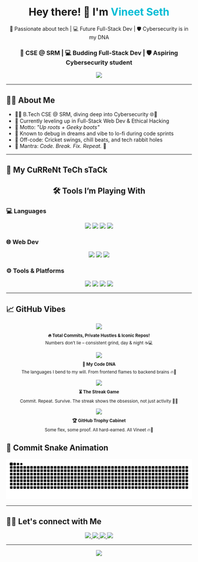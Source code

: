 <h1 align="center">Hey there! 👋 I'm <span style="color:#00bcd5;">Vineet Seth</span></h1>

<p align="center">
  🧠 Passionate about tech | 💻 Future Full-Stack Dev | 🛡️ Cybersecurity is in my DNA  
</p>

<h3 align="center">🚀 CSE @ SRM | 💻 Budding Full-Stack Dev | 🛡️ Aspiring Cybersecurity student</h3>

<p align="center">
  <img src="https://media.giphy.com/media/du3J3cXyzhj75IOgvA/giphy.gif" width="210" />
</p>

---

## 👨‍💻 About Me

- 🧑‍🎓 B.Tech CSE @ SRM, diving deep into Cybersecurity 🌐🔐  
- 🌱 Currently leveling up in Full-Stack Web Dev & Ethical Hacking  
- 👟 Motto: *"Up roots + Geeky boots"*  
- 🧠 Known to debug in dreams and vibe to lo-fi during code sprints  
- 🏏 Off-code: Cricket swings, chill beats, and tech rabbit holes  
- 🔁 Mantra: *Code. Break. Fix. Repeat.* 🔁

---

## 🚀 My CuRReNt TeCh sTaCk

<h2 align="center">🛠️ Tools I’m Playing With</h2>

### 💻 Languages
<p align="center">
  <img src="https://img.shields.io/badge/C++-%2300599C?style=for-the-badge&logo=c%2B%2B&logoColor=white"/>
  <img src="https://img.shields.io/badge/C-%23A8B9CC?style=for-the-badge&logo=c&logoColor=white"/>
  <img src="https://img.shields.io/badge/Java-%23ED8B00?style=for-the-badge&logo=java&logoColor=white"/>
  <img src="https://img.shields.io/badge/Python-%233776AB?style=for-the-badge&logo=python&logoColor=white"/>
</p>

### 🌐 Web Dev
<p align="center">
  <img src="https://img.shields.io/badge/HTML5-%23E34F26?style=for-the-badge&logo=html5&logoColor=white"/>
  <img src="https://img.shields.io/badge/CSS3-%231572B6?style=for-the-badge&logo=css3&logoColor=white"/>
  <img src="https://img.shields.io/badge/JavaScript-%23F7DF1E?style=for-the-badge&logo=javascript&logoColor=black"/>
</p>

### ⚙️ Tools & Platforms
<p align="center">
  <img src="https://img.shields.io/badge/VS%20Code-%23007ACC?style=for-the-badge&logo=visualstudiocode&logoColor=white"/>
  <img src="https://img.shields.io/badge/Git-%23F05032?style=for-the-badge&logo=git&logoColor=white"/>
  <img src="https://img.shields.io/badge/GitHub-%23181717?style=for-the-badge&logo=github&logoColor=white"/>
  <img src="https://img.shields.io/badge/Windows-%230078D6?style=for-the-badge&logo=windows&logoColor=white"/>
</p>

---

## 📈 GitHub Vibes

<p align="center"> <img src="https://github-readme-stats.vercel.app/api?username=Vineet2511SRM&show_icons=true&theme=dracula&count_private=true&cache_seconds=1800" height="200"/> <br><sub><strong>🔥 Total Commits, Private Hustles & Iconic Repos!</strong><br>Numbers don’t lie – consistent grind, day & night ☕💻</sub> </p> <p align="center"><img src= "https://github-readme-stats.vercel.app/api/top-langs/?username=Vineet2511SRM&layout=compact&theme=dracula&cache_seconds=60" height = 250 />
 <br><sub><strong>🧠 My Code DNA</strong><br>The languages I bend to my will. From frontend flames to backend brains 🔥🧠</sub> </p> <p align="center"> <img src="https://github-readme-streak-stats.herokuapp.com/?user=Vineet2511SRM&theme=dracula" /> <br><sub><strong>⏳ The Streak Game</strong><br>Commit. Repeat. Survive. The streak shows the obsession, not just activity 😤🚀</sub> </p> <p align="center"> <img src="https://github-profile-trophy.vercel.app/?username=Vineet2511SRM&theme=dracula&no-frame=true&row=2&column=4" /> <br><sub><strong>🏆 GitHub Trophy Cabinet</strong><br>Some flex, some proof. All hard-earned. All Vineet 🔥👑</sub> </p>

## 🐍 Commit Snake Animation

![GitHub Snake](https://raw.githubusercontent.com/Vineet2511SRM/Vineet2511SRM/output/github-contribution-grid-snake.svg)


---

## 🥰🤗 Let's connect with Me

<p align="center">
  <a href="mailto:emperorvineet7@gmail.com">
    <img src="https://img.shields.io/badge/Email-D14836?style=for-the-badge&logo=gmail&logoColor=white"/>
  </a>
  <a href="https://github.com/Vineet2511SRM">
    <img src="https://img.shields.io/badge/GitHub-181717?style=for-the-badge&logo=github"/>
  </a>
  <a href="https://www.linkedin.com/in/vineet-seth-92a09532b/">
    <img src="https://img.shields.io/badge/LinkedIn-0A66C2?style=for-the-badge&logo=linkedin&logoColor=white"/>
  </a>
  <a href="https://www.instagram.com/vineet__seth/">
    <img src="https://img.shields.io/badge/Instagram-E4405F?style=for-the-badge&logo=instagram&logoColor=white"/>
  </a>
</p>

---

<p align="center">
  <img src="https://readme-typing-svg.herokuapp.com?font=JetBrains+Mono&color=FF0099&size=24&center=true&vCenter=true&width=600&lines=Full-Stack+Dev+Loading...;Cybersecurity+Curious+%F0%9F%94%90;Code.+Break.+Fix.+Repeat.;Git+Push+-u+Origin+Dreams;Built+Different+%F0%9F%94%A5" />
</p>
